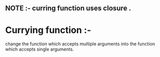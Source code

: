 ## NOTE :- curring function uses closure .

# Currying function :-
change the function which accepts multiple arguments into the function which accepts single arguments.